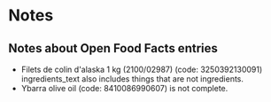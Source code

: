# Notes

## Notes about Open Food Facts entries

-   Filets de colin d'alaska 1 kg (2100/02987) (code: 3250392130091) ingredients_text also includes things that are not ingredients.
-   Ybarra olive oil (code: 8410086990607) is not complete.
